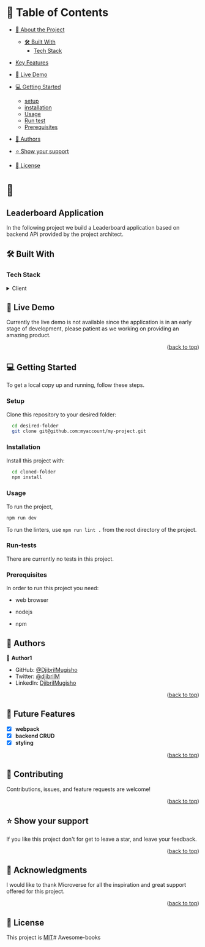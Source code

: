 
# 📗 Table of Contents

- [📖 About the Project](#about-project)
  - [🛠 Built With](#built-with)
    - [Tech Stack](#tech-stack)
- [Key Features](#key-features)
- [🚀 Live Demo](#live-demo)

- [💻 Getting Started](#getting-started)

  - [setup](#usage)
  - [installation](#installation)
  - [Usage](#usage)
  - [Run test](#run-tests)
  - [Prerequisites](#prerequisites)

- [👥 Authors](#authors)

- [⭐️ Show your support](#support)

- [📝 License](#license)

<!-- PROJECT DESCRIPTION -->

# 📖  
## Leaderboard Application 
  <a name="about-project"></a>
In the following project we build a Leaderboard application based on backend APi provided by the project architect.


## 🛠 Built With <a name="built-with"></a>

### Tech Stack <a name="tech-stack"></a>

<details>
  <summary>Client</summary>
  <ul>
    <li><a href="https://developer.mozilla.org/en-US/docs/Web/HTML">HTML</a></li>
    <li><a href="https://developer.mozilla.org/en-US/docs/Web/CSS">CSS</a></li>
<li><a href="https://webpack.js.org/">Weback</a></li>
  </ul>
</details>


## 🚀 Live Demo <a name="live-demo"></a>
<!-- Tha application is currently available at the following [link](https://djibrilm.github.io/todo-app/dist/) -->
Currently the live demo is not available since the application is in an early stage of development, please patient as we working on providing an amazing product.


<p align="right">(<a href="#readme-top">back to top</a>)</p

<!-- GETTING STARTED -->

## 💻 Getting Started <a name="getting-started"></a>

To get a local copy up and running, follow these steps.




### Setup

Clone this repository to your desired folder:

```sh
  cd desired-folder
  git clone git@github.com:myaccount/my-project.git
```

### Installation

Install this project with:

```sh
  cd cloned-folder
  npm install
```

### Usage

To run the project, 
```js
npm run dev
```

To run the linters, use `npm run lint .` from the root directory of the project.

### Run-tests

There are currently no tests in this project.


### Prerequisites

In order to run this project you need: 
- web browser

- nodejs 

- npm


## 👥 Authors <a name="authors"></a>

👤 **Author1**

- GitHub: [@DjibrilMugisho](https://github.com/DjibrilM?tab=overview&from=2023-04-01&to=2023-04-26)
- Twitter: [@djibrilM](https://twitter.com/DjibrilMugisho)
- LinkedIn: [DjibrilMugisho](https://www.linkedin.com/in/djibril-mugisho-509042241/)



<p align="right">(<a href="#readme-top">back to top</a>)</p>


## 🔭 Future Features <a name="future-features"></a>

- [x] **webpack**
- [x] **backend CRUD**
- [x] **styling**

<p align="right">(<a href="#readme-top">back to top</a>)</p>


## 🤝 Contributing <a name="contributing"></a>
Contributions, issues, and feature requests are welcome!


<p align="right">(<a href="#readme-top">back to top</a>)</p>


## ⭐️ Show your support <a name="support"></a>

If you like this project don't for get to leave a star, and leave your feedback.

<p align="right">(<a href="#readme-top">back to top</a>)</p>



## 🙏 Acknowledgments <a name="acknowledgements"></a>

I would like to thank Microverse for all the inspiration and great support offered for this project.

<p align="right">(<a href="#readme-top">back to top</a>)</p>


## 📝 License <a name="license"></a>

This project is [MIT](https://github.com/olanikegloria/mobile-first/blob/main/LICENSE)# Awesome-books
